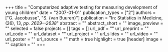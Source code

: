 +++
title = "Computerized adaptive testing for measuring development of young children"
date = "2007-01-01"
publication_types = ["2"]
authors = ["G. Jacobusse", "S. {van Buuren}"]
publication = "In: Statistics in Medicine, (26), 13, _pp. 2629--2638_"
abstract = ""
abstract_short = ""
image_preview = ""
selected = false
projects = []
tags = []
url_pdf = ""
url_preprint = ""
url_code = ""
url_dataset = ""
url_project = ""
url_slides = ""
url_video = ""
url_poster = ""
url_source = ""
math = true
highlight = true
[header]
image = ""
caption = ""
+++
